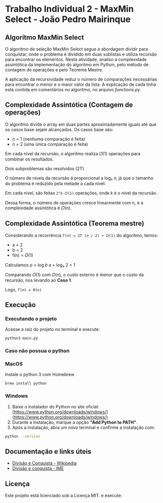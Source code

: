# Trabalho Individual 2 - MaxMin Select - João Pedro Mairinque

## Algoritmo MaxMin Select

O algoritmo de seleção MaxMin Select segue a abordagem dividir para conquistar, onde o problema é dividido em duas sublistas e utiliza recursão para encontrar os elementos. Nesta atividade, analiso a complexidade assintótica da implementação do algoritmo em Python, pelo método de contagem de operações e pelo Teorema Mestre.

A aplicação da recursividade reduz o número de comparações necessárias para encontrar o menor e o maior valor da lista. A explicação de cada linha está contida em comentários no algoritmo, no arquivo *functions.py*.


## Complexidade Assintótica (Contagem de operações)

O algoritmo divide o array em duas partes aproximadamente iguais até que os casos base sejam alcançados. Os casos base são:

- n = 1 (nenhuma comparação é feita)
- n = 2 (uma única comparação é feita)

Em cada nível da recursão, o algoritmo realiza 𝑂(1) operações para combinar os resultados.

Dois subproblemas são resolvidos (2T).

O número de níveis da recursão é proporcional a log₂ 𝑛, já que o tamanho do problema é reduzido pela metade a cada nível.

Em cada nível, são feitas `2^𝑘⋅𝑂(1)` operações, onde 𝑘 é o nível da recursão.

Dessa forma, o número de operações cresce linearmente com n, e a complexidade assintótica é 𝑂(n).

## Complexidade Assintótica (Teorema mestre)

Considerando a recorrência `𝑇(𝑛) = 2𝑇 (𝑛 / 2) + 𝑂(1)` do algoritmo, temos:

- a = 2
- b = 2
- f(n) = 𝑂(1)

Calculamos p = log 𝑏 𝑎 = log₂ 2 = 1

Comparando 𝑂(1) com 𝑂(n), o custo externo é menor que o custo da recursão, nos levando ao **Caso 1**.

Logo, `𝑇(𝑛) = Θ(n)`


## Execução


### Executando o projeto


Acesse a raiz do projeto no terminal e execute:

```bash
python3 main.py
```

### Caso não possua o python

### MacOS

Instale o python 3 com Homebrew

```bash
brew install python
```

### Windows

1. Baixe o instalador do Python no site oficial:  
   [https://www.python.org/downloads/windows/](https://www.python.org/downloads/windows/)
2. Durante a instalação, marque a opção **"Add Python to PATH"**.
3. Após a instalação, abra um novo terminal e confirme a instalação com:

```bash
python --version
```

## Documentação e links úteis

- [Divisão e Conquista - Wikipedia](https://pt.wikipedia.org/wiki/Divis%C3%A3o_e_conquista)
- [Divisão e conquista - IME](https://www.ime.usp.br/~pf/analise_de_algoritmos/aulas/divide-and-conquer.html)

## Licença

Este projeto está licenciado sob a Licença MIT. e execute:
